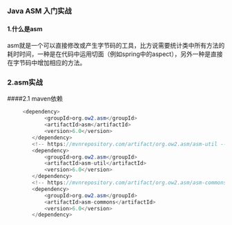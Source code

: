 ### Java ASM 入门实战
#### 1.什么是asm
asm就是一个可以直接修改或产生字节码的工具，比方说需要统计类中所有方法的耗时时间，一种是在代码中运用切面（例如spring中的aspect），另外一种是直接在字节码中增加相应的方法。
### 2.asm实战
####2.1 maven依赖
``` java
     <dependency>
            <groupId>org.ow2.asm</groupId>
            <artifactId>asm</artifactId>
            <version>6.0</version>
        </dependency>
        <!-- https://mvnrepository.com/artifact/org.ow2.asm/asm-util -->
        <dependency>
            <groupId>org.ow2.asm</groupId>
            <artifactId>asm-util</artifactId>
            <version>6.0</version>
        </dependency>
        <!-- https://mvnrepository.com/artifact/org.ow2.asm/asm-commons -->
        <dependency>
            <groupId>org.ow2.asm</groupId>
            <artifactId>asm-commons</artifactId>
            <version>6.0</version>
        </dependency>


```

###